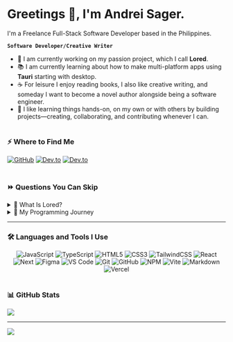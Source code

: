 # Greetings 👋, I'm Andrei Sager.

I'm a Freelance Full-Stack Software Developer based in the Philippines. 

**`Software Developer/Creative Writer`**

- 🔮 I am currently working on my passion project, which I call **Lored**.
- 📚 I am currently learning about how to make multi-platform apps using **Tauri** starting with desktop.
- ☕ For leisure I enjoy reading books, I also like creative writing,  and someday I want to become a novel author alongside being a software engineer.
- 💞️ I like learning things hands-on, on my own or with others by building projects—creating, collaborating, and contributing whenever I can.

#

### ⚡️ Where to Find Me

<a target="_blank" href="https://github.com/AndreiSager" style="display: inline-block;"><img src="https://img.shields.io/badge/github-%2324292e.svg?&style=for-the-badge&logo=github&logoColor=white" alt="GitHub" style="margin-bottom: 5px;" /></a>
<a target="_blank" href="https://dev.to/andreisager" style="display: inline-block;"><img src="https://img.shields.io/badge/dev.to-0A0A0A?style=for-the-badge&logo=dev.to&logoColor=white" alt="Dev.to" /></a>
<a target="_blank" href="mailto:andreisager@proton.me" style="display: inline-block;"><img src="https://img.shields.io/badge/ProtonMail-8B89CC?style=for-the-badge&logo=protonmail&logoColor=white" alt="Dev.to" /></a>

<!-- For the future
![LinkedIn](https://img.shields.io/badge/linkedin-%230077B5.svg?style=for-the-badge&logo=linkedin&logoColor=white) 
![Upwork](https://img.shields.io/badge/UpWork-6FDA44?style=for-the-badge&logo=Upwork&logoColor=white)
-->

#

### ⏩ Questions You Can Skip

<details>
  <summary>👑 What Is Lored?</summary>
  <br/>
  Lored is a multi-platform app that writers can use to organize, plot, and write their own novel worlds. Lored is something I have been wanting to build for a long time. I wanted to combine my skills in programming and creative writing into a single project while addressing my frustrations with the existing apps that I have been using to write my novel. 
  <br/>
  <br/>
</details>

<details><summary>🚀 My Programming Journey</summary>
<br/>

<br/>
<br/>
</details>

---

### 🛠️ Languages and Tools I Use <!-- Reusable Template  ![]()  -->

<div align="center">
  
![JavaScript](https://img.shields.io/badge/javascript-%23323330.svg?style=for-the-badge&logo=javascript&logoColor=%23F7DF1E) <!-- 🤟 Programming Languages  --> 
![TypeScript](https://img.shields.io/badge/typescript-%23007ACC.svg?style=for-the-badge&logo=typescript&logoColor=white)
![HTML5](https://img.shields.io/badge/html5-%23E34F26.svg?style=for-the-badge&logo=html5&logoColor=white) <!-- 🌐 Frontend & Design -->
![CSS3](https://img.shields.io/badge/css3-%231572B6.svg?style=for-the-badge&logo=css3&logoColor=white)
![TailwindCSS](https://img.shields.io/badge/tailwindcss-%2338B2AC.svg?style=for-the-badge&logo=tailwind-css&logoColor=white)
![React](https://img.shields.io/badge/React-20232A?style=for-the-badge&logo=react&logoColor=61DAFB)
![Next](https://img.shields.io/badge/Next.js-000?logo=nextdotjs&logoColor=fff&style=for-the-badge)
![Figma](https://img.shields.io/badge/figma-%23F24E1E.svg?style=for-the-badge&logo=figma&logoColor=white)
![VS Code](https://img.shields.io/badge/Visual_Studio_Code-0078D4?style=for-the-badge&logo=visual%20studio%20code&logoColor=white) <!-- ⚙️ IDE, Version Control, and Console -->
![Git](https://img.shields.io/badge/git-%23F05033.svg?style=for-the-badge&logo=git&logoColor=white)
![GitHub](https://img.shields.io/badge/github-%23121011.svg?style=for-the-badge&logo=github&logoColor=white)
![NPM](https://img.shields.io/badge/NPM-%23CB3837.svg?style=for-the-badge&logo=npm&logoColor=white)
![Vite](https://img.shields.io/badge/vite-%23646CFF.svg?style=for-the-badge&logo=vite&logoColor=white)
![Markdown](https://img.shields.io/badge/markdown-%23000000.svg?style=for-the-badge&logo=markdown&logoColor=white) <!-- 📝 Documentation -->
![Vercel](https://img.shields.io/badge/Vercel-000000?style=for-the-badge&logo=vercel&logoColor=white) <!-- ☁️ Deployment: -->

</div>

#

### 📊 GitHub Stats

![](https://github-readme-stats.vercel.app/api?username=AndreiSager&theme=monokai&hide_border=true&include_all_commits=false&count_private=false)

---

[![](https://visitcount.itsvg.in/api?id=AndreiSager&icon=7&color=4)](https://visitcount.itsvg.in)
